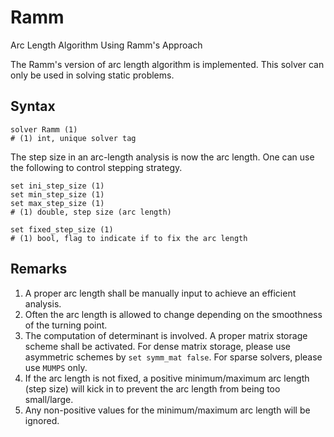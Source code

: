 # Ramm

Arc Length Algorithm Using Ramm's Approach

The Ramm's version of arc length algorithm is implemented. This solver can only be used in solving static problems.

## Syntax

```
solver Ramm (1)
# (1) int, unique solver tag
```

The step size in an arc-length analysis is now the arc length.
One can use the following to control stepping strategy.

```
set ini_step_size (1)
set min_step_size (1)
set max_step_size (1)
# (1) double, step size (arc length)

set fixed_step_size (1)
# (1) bool, flag to indicate if to fix the arc length
```

## Remarks

1. A proper arc length shall be manually input to achieve an efficient analysis.
2. Often the arc length is allowed to change depending on the smoothness of the turning point.
3. The computation of determinant is involved. A proper matrix storage scheme shall be activated. For dense matrix
   storage, please use asymmetric schemes by `set symm_mat false`. For sparse solvers, please use `MUMPS` only.
4. If the arc length is not fixed, a positive minimum/maximum arc length (step size) will kick in to prevent the
   arc length from being too small/large.
5. Any non-positive values for the minimum/maximum arc length will be ignored.
